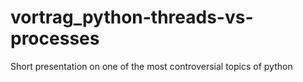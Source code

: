 # vortrag_python-threads-vs-processes
Short presentation on one of the most controversial topics of python
